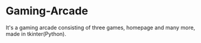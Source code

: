# Gaming-Arcade
It's a gaming arcade consisting of three games, homepage and many more, made in tkinter(Python). 
